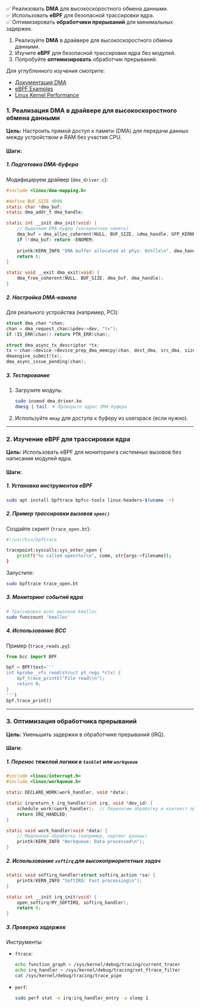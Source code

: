 ✅ Реализовать **DMA** для высокоскоростного обмена данными.  
✅ Использовать **eBPF** для безопасной трассировки ядра.  
✅ Оптимизировать **обработчики прерываний** для минимальных задержек.  

1. Реализуйте **DMA** в драйвере для высокоскоростного обмена данными.  
2. Изучите **eBPF** для безопасной трассировки ядра без модулей.  
3. Попробуйте **оптимизировать** обработчик прерываний.  

Для углубленного изучения смотрите:  
- [Документация DMA](https://www.kernel.org/doc/html/latest/core-api/dma-api.html)  
- [eBPF Examples](https://github.com/iovisor/bcc)  
- [Linux Kernel Performance](https://brendangregg.com/linuxperf.html)  

### **1. Реализация DMA в драйвере для высокоскоростного обмена данными**  
**Цель:** Настроить прямой доступ к памяти (DMA) для передачи данных между устройством и RAM без участия CPU.  

#### **Шаги:**  

##### **1. Подготовка DMA-буфера**  
Модифицируем драйвер (`dma_driver.c`):  
```c
#include <linux/dma-mapping.h>

#define BUF_SIZE 4096
static char *dma_buf;
static dma_addr_t dma_handle;

static int __init dma_init(void) {
    // Выделяем DMA-буфер (когерентная память)
    dma_buf = dma_alloc_coherent(NULL, BUF_SIZE, &dma_handle, GFP_KERNEL);
    if (!dma_buf) return -ENOMEM;
    
    printk(KERN_INFO "DMA buffer allocated at phys: 0x%llx\n", dma_handle);
    return 0;
}

static void __exit dma_exit(void) {
    dma_free_coherent(NULL, BUF_SIZE, dma_buf, dma_handle);
}
```

##### **2. Настройка DMA-канала**  
Для реального устройства (например, PCI):  
```c
struct dma_chan *chan;
chan = dma_request_chan(&pdev->dev, "tx");
if (IS_ERR(chan)) return PTR_ERR(chan);

struct dma_async_tx_descriptor *tx;
tx = chan->device->device_prep_dma_memcpy(chan, dest_dma, src_dma, size, 0);
dmaengine_submit(tx);
dma_async_issue_pending(chan);
```

##### **3. Тестирование**  
1. Загрузите модуль:  
   ```bash
   sudo insmod dma_driver.ko
   dmesg | tail  # Проверьте адрес DMA-буфера
   ```
2. Используйте `mmap` для доступа к буферу из userspace (если нужно).  

---

### **2. Изучение eBPF для трассировки ядра**  
**Цель:** Использовать eBPF для мониторинга системных вызовов без написания модулей ядра.  

#### **Шаги:**  

##### **1. Установка инструментов eBPF**  
```bash
sudo apt install bpftrace bpfcc-tools linux-headers-$(uname -r)
```

##### **2. Пример трассировки вызовов `open()`**  
Создайте скрипт (`trace_open.bt`):  
```bash
#!/usr/bin/bpftrace

tracepoint:syscalls:sys_enter_open {
    printf("%s called open(%s)\n", comm, str(args->filename));
}
```
Запустите:  
```bash
sudo bpftrace trace_open.bt
```

##### **3. Мониторинг событий ядра**  
```bash
# Трассировка всех вызовов kmalloc
sudo funccount 'kmalloc'
```

##### **4. Использование BCC**  
Пример (`trace_reads.py`):  
```python
from bcc import BPF

bpf = BPF(text='''
int kprobe__vfs_read(struct pt_regs *ctx) {
    bpf_trace_printk("File read\\n");
    return 0;
}
''')
bpf.trace_print()
```

---

### **3. Оптимизация обработчика прерываний**  
**Цель:** Уменьшить задержки в обработчике прерываний (IRQ).  

#### **Шаги:**  

##### **1. Перенос тяжелой логики в `tasklet` или `workqueue`**  
```c
#include <linux/interrupt.h>
#include <linux/workqueue.h>

static DECLARE_WORK(work_handler, void *data);

static irqreturn_t irq_handler(int irq, void *dev_id) {
    schedule_work(&work_handler);  // Переносим обработку в контекст процесса
    return IRQ_HANDLED;
}

static void work_handler(void *data) {
    // Медленная обработка (например, парсинг данных)
    printk(KERN_INFO "Workqueue: Data processed\n");
}
```

##### **2. Использование `softirq` для высокоприоритетных задач**  
```c
static void softirq_handler(struct softirq_action *sa) {
    printk(KERN_INFO "SoftIRQ: Fast processing\n");
}

static int __init irq_init(void) {
    open_softirq(MY_SOFTIRQ, softirq_handler);
    return 0;
}
```

##### **3. Проверка задержек**  
Инструменты:  
- `ftrace`:  
  ```bash
  echo function_graph > /sys/kernel/debug/tracing/current_tracer
  echo irq_handler > /sys/kernel/debug/tracing/set_ftrace_filter
  cat /sys/kernel/debug/tracing/trace_pipe
  ```
- `perf`:  
  ```bash
  sudo perf stat -e irq:irq_handler_entry -a sleep 1
  ```
